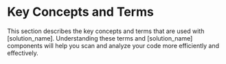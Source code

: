 # Key Concepts and Terms

This section describes the key concepts and terms that are used with [solution_name].
Understanding these terms and [solution_name] components will help you scan and analyze your code more efficiently and effectively.

